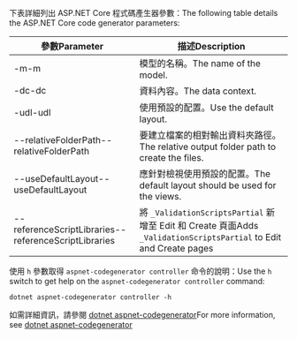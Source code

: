 <span data-ttu-id="f4755-101">下表詳細列出 ASP.NET Core 程式碼產生器參數：</span><span class="sxs-lookup"><span data-stu-id="f4755-101">The following table details the ASP.NET Core code generator parameters:</span></span>

| <span data-ttu-id="f4755-102">參數</span><span class="sxs-lookup"><span data-stu-id="f4755-102">Parameter</span></span>               | <span data-ttu-id="f4755-103">描述</span><span class="sxs-lookup"><span data-stu-id="f4755-103">Description</span></span>|
| ----------------- | ------------ |
| <span data-ttu-id="f4755-104">-m</span><span class="sxs-lookup"><span data-stu-id="f4755-104">-m</span></span>  | <span data-ttu-id="f4755-105">模型的名稱。</span><span class="sxs-lookup"><span data-stu-id="f4755-105">The name of the model.</span></span> |
| <span data-ttu-id="f4755-106">-dc</span><span class="sxs-lookup"><span data-stu-id="f4755-106">-dc</span></span>  | <span data-ttu-id="f4755-107">資料內容。</span><span class="sxs-lookup"><span data-stu-id="f4755-107">The data context.</span></span> |
| <span data-ttu-id="f4755-108">-udl</span><span class="sxs-lookup"><span data-stu-id="f4755-108">-udl</span></span> | <span data-ttu-id="f4755-109">使用預設的配置。</span><span class="sxs-lookup"><span data-stu-id="f4755-109">Use the default layout.</span></span> |
| <span data-ttu-id="f4755-110">--relativeFolderPath</span><span class="sxs-lookup"><span data-stu-id="f4755-110">--relativeFolderPath</span></span> | <span data-ttu-id="f4755-111">要建立檔案的相對輸出資料夾路徑。</span><span class="sxs-lookup"><span data-stu-id="f4755-111">The relative output folder path to create the files.</span></span> |
| <span data-ttu-id="f4755-112">--useDefaultLayout</span><span class="sxs-lookup"><span data-stu-id="f4755-112">--useDefaultLayout</span></span> | <span data-ttu-id="f4755-113">應針對檢視使用預設的配置。</span><span class="sxs-lookup"><span data-stu-id="f4755-113">The default layout should be used for the views.</span></span> |
| <span data-ttu-id="f4755-114">--referenceScriptLibraries</span><span class="sxs-lookup"><span data-stu-id="f4755-114">--referenceScriptLibraries</span></span> | <span data-ttu-id="f4755-115">將 `_ValidationScriptsPartial` 新增至 Edit 和 Create 頁面</span><span class="sxs-lookup"><span data-stu-id="f4755-115">Adds `_ValidationScriptsPartial` to Edit and Create pages</span></span> |

<span data-ttu-id="f4755-116">使用 `h` 參數取得 `aspnet-codegenerator controller` 命令的說明：</span><span class="sxs-lookup"><span data-stu-id="f4755-116">Use the `h` switch to get help on the `aspnet-codegenerator controller` command:</span></span>

```dotnetcli
dotnet aspnet-codegenerator controller -h
```

<span data-ttu-id="f4755-117">如需詳細資訊，請參閱 [dotnet aspnet-codegenerator](xref:fundamentals/tools/dotnet-aspnet-codegenerator)</span><span class="sxs-lookup"><span data-stu-id="f4755-117">For more information, see [dotnet aspnet-codegenerator](xref:fundamentals/tools/dotnet-aspnet-codegenerator)</span></span>
